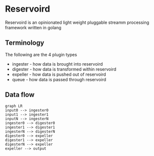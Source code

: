 # Reservoird

Reservoird is an opinionated light weight pluggable streamm processing
framework written in golang

## Terminology

The following are the 4 plugin types

- ingester - how data is brought into reservoird
- digester - how data is transformed within reservoird
- expeller - how data is pushed out of reservoird
- queue - how data is passed through reservoird

## Data flow

```mermaid
graph LR
input0 --> ingester0
input1 --> ingester1
inputN --> ingesterN
ingester0 --> digester0
ingester1 --> digester1
ingesterN --> digesterN
digester0 --> expeller
digester1 --> expeller
digesterN --> expeller
expeller --> output
```
